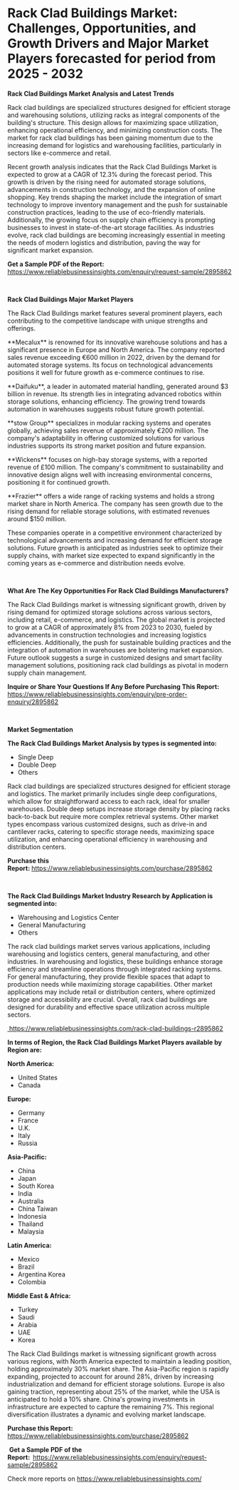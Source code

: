 <p><h1>Rack Clad Buildings Market: Challenges, Opportunities, and Growth Drivers and Major Market Players forecasted for period from 2025 - 2032</h1></p><p><strong>Rack Clad Buildings Market Analysis and Latest Trends</strong></p>
<p><p>Rack clad buildings are specialized structures designed for efficient storage and warehousing solutions, utilizing racks as integral components of the building's structure. This design allows for maximizing space utilization, enhancing operational efficiency, and minimizing construction costs. The market for rack clad buildings has been gaining momentum due to the increasing demand for logistics and warehousing facilities, particularly in sectors like e-commerce and retail.</p><p>Recent growth analysis indicates that the Rack Clad Buildings Market is expected to grow at a CAGR of 12.3% during the forecast period. This growth is driven by the rising need for automated storage solutions, advancements in construction technology, and the expansion of online shopping. Key trends shaping the market include the integration of smart technology to improve inventory management and the push for sustainable construction practices, leading to the use of eco-friendly materials. Additionally, the growing focus on supply chain efficiency is prompting businesses to invest in state-of-the-art storage facilities. As industries evolve, rack clad buildings are becoming increasingly essential in meeting the needs of modern logistics and distribution, paving the way for significant market expansion.</p></p>
<p><strong>Get a Sample PDF of the Report:&nbsp;</strong> <a href="https://www.reliablebusinessinsights.com/enquiry/request-sample/2895862?utm_campaign=3074&utm_medium=2&utm_source=Github&utm_content=ia&utm_term=15032025&utm_id=rack-clad-buildings">https://www.reliablebusinessinsights.com/enquiry/request-sample/2895862</a></p>
<p>&nbsp;</p>
<p><strong>Rack Clad Buildings Major Market Players</strong></p>
<p><p>The Rack Clad Buildings market features several prominent players, each contributing to the competitive landscape with unique strengths and offerings. </p><p>**Mecalux** is renowned for its innovative warehouse solutions and has a significant presence in Europe and North America. The company reported sales revenue exceeding €600 million in 2022, driven by the demand for automated storage systems. Its focus on technological advancements positions it well for future growth as e-commerce continues to rise.</p><p>**Daifuku**, a leader in automated material handling, generated around $3 billion in revenue. Its strength lies in integrating advanced robotics within storage solutions, enhancing efficiency. The growing trend towards automation in warehouses suggests robust future growth potential.</p><p>**stow Group** specializes in modular racking systems and operates globally, achieving sales revenue of approximately €200 million. The company's adaptability in offering customized solutions for various industries supports its strong market position and future expansion.</p><p>**Wickens** focuses on high-bay storage systems, with a reported revenue of £100 million. The company's commitment to sustainability and innovative design aligns well with increasing environmental concerns, positioning it for continued growth.</p><p>**Frazier** offers a wide range of racking systems and holds a strong market share in North America. The company has seen growth due to the rising demand for reliable storage solutions, with estimated revenues around $150 million.</p><p>These companies operate in a competitive environment characterized by technological advancements and increasing demand for efficient storage solutions. Future growth is anticipated as industries seek to optimize their supply chains, with market size expected to expand significantly in the coming years as e-commerce and distribution needs evolve.</p></p>
<p>&nbsp;</p>
<p><strong>What Are The Key Opportunities For Rack Clad Buildings Manufacturers?</strong></p>
<p><p>The Rack Clad Buildings market is witnessing significant growth, driven by rising demand for optimized storage solutions across various sectors, including retail, e-commerce, and logistics. The global market is projected to grow at a CAGR of approximately 8% from 2023 to 2030, fueled by advancements in construction technologies and increasing logistics efficiencies. Additionally, the push for sustainable building practices and the integration of automation in warehouses are bolstering market expansion. Future outlook suggests a surge in customized designs and smart facility management solutions, positioning rack clad buildings as pivotal in modern supply chain management.</p></p>
<p><strong>Inquire or Share Your Questions If Any Before Purchasing This Report:</strong> <a href="https://www.reliablebusinessinsights.com/enquiry/pre-order-enquiry/2895862?utm_campaign=3074&utm_medium=2&utm_source=Github&utm_content=ia&utm_term=15032025&utm_id=rack-clad-buildings">https://www.reliablebusinessinsights.com/enquiry/pre-order-enquiry/2895862</a></p>
<p>&nbsp;</p>
<p><strong>Market Segmentation</strong></p>
<p><strong>The Rack Clad Buildings Market Analysis by types is segmented into:</strong></p>
<p><ul><li>Single Deep</li><li>Double Deep</li><li>Others</li></ul></p>
<p><p>Rack clad buildings are specialized structures designed for efficient storage and logistics. The market primarily includes single deep configurations, which allow for straightforward access to each rack, ideal for smaller warehouses. Double deep setups increase storage density by placing racks back-to-back but require more complex retrieval systems. Other market types encompass various customized designs, such as drive-in and cantilever racks, catering to specific storage needs, maximizing space utilization, and enhancing operational efficiency in warehousing and distribution centers.</p></p>
<p><strong>Purchase this Report:&nbsp;</strong><a href="https://www.reliablebusinessinsights.com/purchase/2895862?utm_campaign=3074&utm_medium=2&utm_source=Github&utm_content=ia&utm_term=15032025&utm_id=rack-clad-buildings">https://www.reliablebusinessinsights.com/purchase/2895862</a></p>
<p>&nbsp;</p>
<p><strong>The Rack Clad Buildings Market Industry Research by Application is segmented into:</strong></p>
<p><ul><li>Warehousing and Logistics Center</li><li>General Manufacturing</li><li>Others</li></ul></p>
<p><p>The rack clad buildings market serves various applications, including warehousing and logistics centers, general manufacturing, and other industries. In warehousing and logistics, these buildings enhance storage efficiency and streamline operations through integrated racking systems. For general manufacturing, they provide flexible spaces that adapt to production needs while maximizing storage capabilities. Other market applications may include retail or distribution centers, where optimized storage and accessibility are crucial. Overall, rack clad buildings are designed for durability and effective space utilization across multiple sectors.</p></p>
<p><a href="https://www.reliablebusinessinsights.com/rack-clad-buildings-r2895862?utm_campaign=3074&utm_medium=2&utm_source=Github&utm_content=ia&utm_term=15032025&utm_id=rack-clad-buildings">&nbsp;https://www.reliablebusinessinsights.com/rack-clad-buildings-r2895862</a></p>
<p><strong>In terms of Region, the Rack Clad Buildings Market Players available by Region are:</strong></p>
<p>
    <p> <strong> North America: </strong>
        <ul>
            <li>United States</li>
            <li>Canada</li>
        </ul>
        </p> 
    <p> <strong> Europe: </strong>
        <ul>
            <li>Germany</li>
            <li>France</li>
            <li>U.K.</li>
            <li>Italy</li>
            <li>Russia</li>
        </ul>
        </p> 
    <p> <strong> Asia-Pacific: </strong>
        <ul>
            <li>China</li>
            <li>Japan</li>
            <li>South Korea</li>
            <li>India</li>
            <li>Australia</li>
            <li>China Taiwan</li>
            <li>Indonesia</li>
            <li>Thailand</li>
            <li>Malaysia</li>
        </ul>
        </p> 
    <p> <strong> Latin America: </strong>
        <ul>
            <li>Mexico</li>
            <li>Brazil</li>
            <li>Argentina Korea</li>
            <li>Colombia</li>
        </ul>
        </p> 
    <p> <strong> Middle East & Africa: </strong>
        <ul>
            <li>Turkey</li>
            <li>Saudi</li>
            <li>Arabia</li>
            <li>UAE</li>
            <li>Korea</li>
        </ul>
    </p>
    </p>
<p><p>The Rack Clad Buildings market is witnessing significant growth across various regions, with North America expected to maintain a leading position, holding approximately 30% market share. The Asia-Pacific region is rapidly expanding, projected to account for around 28%, driven by increasing industrialization and demand for efficient storage solutions. Europe is also gaining traction, representing about 25% of the market, while the USA is anticipated to hold a 10% share. China's growing investments in infrastructure are expected to capture the remaining 7%. This regional diversification illustrates a dynamic and evolving market landscape.</p></p>
<p><strong>Purchase this Report: </strong><a href="https://www.reliablebusinessinsights.com/purchase/2895862?utm_campaign=3074&utm_medium=2&utm_source=Github&utm_content=ia&utm_term=15032025&utm_id=rack-clad-buildings">https://www.reliablebusinessinsights.com/purchase/2895862</a></p>
<p>&nbsp;<strong>Get a Sample PDF of the Report:&nbsp;&nbsp;</strong><a href="https://www.reliablebusinessinsights.com/enquiry/request-sample/2895862?utm_campaign=3074&utm_medium=2&utm_source=Github&utm_content=ia&utm_term=15032025&utm_id=rack-clad-buildings">https://www.reliablebusinessinsights.com/enquiry/request-sample/2895862</a></p>
<p><strong></strong></p>
<p>Check more reports on <a href="https://www.reliablebusinessinsights.com/?utm_campaign=3074&utm_medium=2&utm_source=Github&utm_content=ia&utm_term=15032025&utm_id=rack-clad-buildings">https://www.reliablebusinessinsights.com/</a></p>